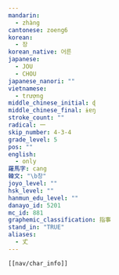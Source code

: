 ```yaml
---
mandarin:
  - zhàng
cantonese: zoeng6
korean:
  - 장
korean_native: 어른
japanese:
  - JOU
  - CHOU
japanese_nanori: ""
vietnamese:
  - trượng
middle_chinese_initial: ɖ
middle_chinese_final: ɨɐŋ
stroke_count: ""
radical: 一
skip_number: 4-3-4
grade_level: 5
pos: ""
english:
  - only
羅馬字: cang
韓文: "\b창"
joyo_level: ""
hsk_level: ""
hanmun_edu_level: ""
danayo_id: 5201
mc_id: 881
graphemic_classification: 指事
stand_in: "TRUE"
aliases:
  - 𠀋
---
```

```meta-bind-embed
[[nav/char_info]]
```